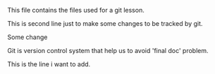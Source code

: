 This file contains the files used for a git lesson.

This is second line just to make some changes to be tracked by git.

Some change

Git is version control system that help us to avoid 'final doc' problem.

This is the line i want to add.
